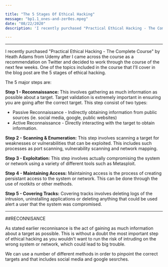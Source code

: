 ```yaml
---

title: "The 5 Stages Of Ethical Hacking"
message: "bp1.1_ones-and-zer0es.mpeg"
date: "08/22/2020"
description: 'I recently purchased "Practical Ethical Hacking - The Complete Course" by Heath Adams which provides a good base overview of tools used in ethical hacking.'

---
```


***

I recently purchased "Practical Ethical Hacking - The Complete Course" by Heath Adams from Udemy after I came across the course as a recommendation on Twitter and decided to work through the course of the next few weeks. One of the topics included in the course that I'll cover in the blog post are the 5 stages of ethical hacking.

The 5 major steps are:

**Step 1 - Reconnaissance:** This involves gathering as much information as possible about a target. Target validation is extremely important in ensuring you are going after the correct target. This step consist of two types:
+ Passive Reconnaissance - Indirectly obtaining information from public sources (ie. social media, google, public websites)
+ Active Reconnaissance - Directly interacting with the target to obtain information. 

**Step 2 - Scanning & Enumeration:** This step involves scanning a target for weaknesses or vulnerabilities that can be exploited. This includes such processes as port scanning, vulnerability scanning and network mapping.

**Step 3 - Exploitation:** This step involves actually compromising the system or network using a variety of different tools such as Metasploit.

**Step 4 - Maintaining Access:** Maintaining access is the process of creating persistant access to the system or network. This can be done through the use of rootkits or other methods.

**Step 5 - Covering Tracks:** Covering tracks involves deleting logs of the intrusion, uninstalling applications or deleting anything that could be used alert a user that the system was compromised.

---

##RECONNISANCE

As stated earlier reconnisance is the act of gaining as much information about a target as possible. This is without a doubt the most important step of ethical hacking as you wouldn't want to run the risk of intruding on the wrong system or network, which could lead to big trouble.

We can use a number of different methods in order to pinpoint the correct targets and that includes social media and google sesrches. 